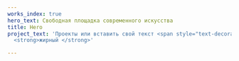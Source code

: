```yaml
---
works_index: true
hero_text: Свободная площадка современного искусства
title: Hero
project_text: 'Проекты или вставить свой текст <span style="text-decoration: underline;">подчеркиваю</span>
  <strong>жирный </strong>'

---
```

<transition name="router-anim" enter-active-class="animate__animated animate__fadeIn" leave-active-class="animate__animated animate__fadeIn">
<Hero :text="$page.frontmatter.hero_text" />
</transition>

<ClientOnly>
<WorksList />
</ClientOnly>

<Hero :text="$page.frontmatter.project_text" />

<ClientOnly><ProjectList /></ClientOnly>
<ClientOnly> <ProjectList2 /> </ClientOnly>
<ClientOnly> <ProjectList3 /> </ClientOnly>
<ClientOnly> <ProjectList4 /> </ClientOnly>